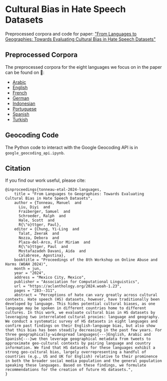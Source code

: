 # Cultural Bias in Hate Speech Datasets

Preprocessed corpora and code for paper: ["From Languages to Geographies: Towards Evaluating Cultural Bias in Hate Speech Datasets"](https://aclanthology.org/2024.woah-1.23/)

## Preprocessed Corpora

The preprocessed corpora for the eight languages we focus on in the paper can be found on :hugs::
- [Arabic](https://huggingface.co/datasets/manueltonneau/arabic-hate-speech-superset)
- [English](https://huggingface.co/datasets/manueltonneau/english-hate-speech-superset)
- [French](https://huggingface.co/datasets/manueltonneau/french-hate-speech-superset)
- [German](https://huggingface.co/datasets/manueltonneau/german-hate-speech-superset)
- [Indonesian](https://huggingface.co/datasets/manueltonneau/indonesian-hate-speech-superset)
- [Portuguese](https://huggingface.co/datasets/manueltonneau/portuguese-hate-speech-superset)
- [Spanish](https://huggingface.co/datasets/manueltonneau/spanish-hate-speech-superset)
- [Turkish](https://huggingface.co/datasets/manueltonneau/turkish-hate-speech-superset)

## Geocoding Code

The Python code to interact with the Google Geocoding API is in `google_geocoding_api.ipynb`. 


## Citation

If you find our work useful, please cite:

```
@inproceedings{tonneau-etal-2024-languages,
    title = "From Languages to Geographies: Towards Evaluating Cultural Bias in Hate Speech Datasets",
    author = {Tonneau, Manuel  and
      Liu, Diyi  and
      Fraiberger, Samuel  and
      Schroeder, Ralph  and
      Hale, Scott  and
      R{\"o}ttger, Paul},
    editor = {Chung, Yi-Ling  and
      Talat, Zeerak  and
      Nozza, Debora  and
      Plaza-del-Arco, Flor Miriam  and
      R{\"o}ttger, Paul  and
      Mostafazadeh Davani, Aida  and
      Calabrese, Agostina},
    booktitle = "Proceedings of the 8th Workshop on Online Abuse and Harms (WOAH 2024)",
    month = jun,
    year = "2024",
    address = "Mexico City, Mexico",
    publisher = "Association for Computational Linguistics",
    url = "https://aclanthology.org/2024.woah-1.23",
    pages = "283--311",
    abstract = "Perceptions of hate can vary greatly across cultural contexts. Hate speech (HS) datasets, however, have traditionally been developed by language. This hides potential cultural biases, as one language may be spoken in different countries home to different cultures. In this work, we evaluate cultural bias in HS datasets by leveraging two interrelated cultural proxies: language and geography. We conduct a systematic survey of HS datasets in eight languages and confirm past findings on their English-language bias, but also show that this bias has been steadily decreasing in the past few years. For three geographically-widespread languages{---}English, Arabic and Spanish{---}we then leverage geographical metadata from tweets to approximate geo-cultural contexts by pairing language and country information. We find that HS datasets for these languages exhibit a strong geo-cultural bias, largely overrepresenting a handful of countries (e.g., US and UK for English) relative to their prominence in both the broader social media population and the general population speaking these languages. Based on these findings, we formulate recommendations for the creation of future HS datasets.",
}

```

